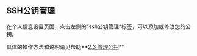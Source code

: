 ﻿## SSH公钥管理

在个人信息设置页面，点击左侧的“ssh公钥管理”标签，可以添加或修改您的公钥。

具体的操作方法和说明请见帮助**[2.3 管理公钥](https://github.com/hadesli/CodeFAQ/blob/master/FAQ_2_3.md "管理公钥")**